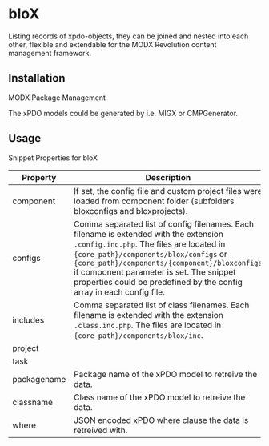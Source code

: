 # bloX

Listing records of xpdo-objects, they can be joined and nested into each other,
flexible and extendable for the MODX Revolution content management framework.

## Installation

MODX Package Management

The xPDO models could be generated by i.e. MIGX or CMPGenerator.

## Usage

Snippet Properties for bloX

| Property    | Description                                                                                                                                                                                                                                                                                                                                     | Default      |
|-------------|-------------------------------------------------------------------------------------------------------------------------------------------------------------------------------------------------------------------------------------------------------------------------------------------------------------------------------------------------|--------------|
| component   | If set, the config file and custom project files were loaded from component folder (subfolders bloxconfigs and bloxprojects).                                                                                                                                                                                                                   | -            |
| configs     | Comma separated list of config filenames. Each filename is extended with the extension `.config.inc.php`. The files are located in `{core_path}/components/blox/configs` or `{core_path}/components/{component}/bloxconfigs` if component parameter is set. The snippet properties could be predefined by the config array in each config file. | -            |
| includes    | Comma separated list of class filenames. Each filename is extended with the extension `.class.inc.php`. The files are located in `{core_path}/components/blox/inc`.                                                                                                                                                                             | blox,chunkie |
| project     |                                                                                                                                                                                                                                                                                                                                                 | blox         |
| task        |                                                                                                                                                                                                                                                                                                                                                 | -            |
| packagename | Package name of the xPDO model to retreive the data.                                                                                                                                                                                                                                                                                            | -            |
| classname   | Class name of the xPDO model to retreive the data.                                                                                                                                                                                                                                                                                              | modResource  |
| where       | JSON encoded xPDO where clause the data is retreived with.                                                                                                                                                                                                                                                                                      | -            |
